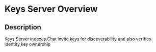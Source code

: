 # Keys Server Overview

## Description

Keys Server indexes Chat invite keys for discoverability and also verifies identity key ownership 
